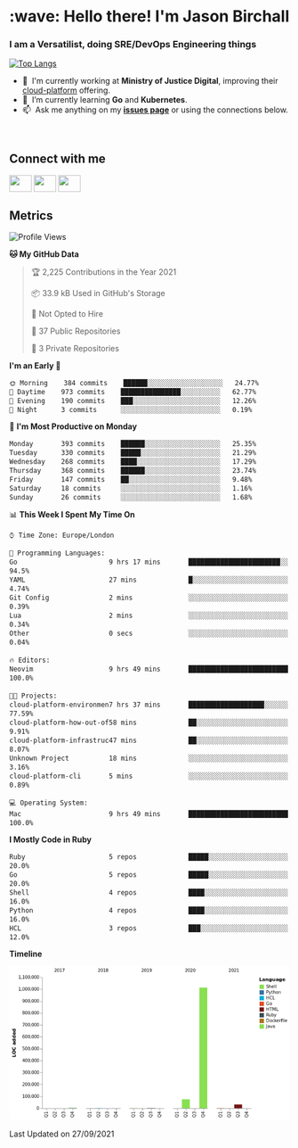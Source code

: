 <h1 align="left" id="jason-title">:wave: Hello there! I'm Jason Birchall</h1>
<h3 align="left">I am a Versatilist, doing SRE/DevOps Engineering things</h3>

[![Top Langs](https://github-readme-stats.vercel.app/api?username=jasonBirchall&show_icons=true&count_private=true&include_all_commits=true&theme=gruvbox)](https://github.com/anuraghazra/github-readme-stats)

- :office: &nbsp;I'm currently working at **Ministry of Justice Digital**, improving their [cloud-platform](https://github.com/ministryofjustice/cloud-platform) offering.
- :seedling: &nbsp;I’m currently learning **Go** and **Kubernetes**.
- :mailbox: &nbsp;Ask me anything on my **[issues page]** or using the connections below.


<br>

<h2>Connect with me</h2>
<p>
<a href="https://twitter.com/jsonBirchall" target="blank"><img align="center" src="https://cdn.jsdelivr.net/npm/simple-icons@3.0.1/icons/twitter.svg" alt="" height="30" width="40" /></a>
<a href="https://keybase.io/json0" target="blank"><img align="center" src="https://cdn.jsdelivr.net/npm/simple-icons@3.0.1/icons/keybase.svg" alt="" height="30" width="40" /></a>
<a href="https://www.reddit.com/user/kakorate" target="blank"><img align="center" src="https://cdn.jsdelivr.net/npm/simple-icons@3.0.1/icons/reddit.svg" alt="" height="30" width="40" /></a>
</p>

<h2>Metrics</h2>

<!--START_SECTION:waka-->
![Profile Views](http://img.shields.io/badge/Profile%20Views-0-blue)

**🐱 My GitHub Data** 

> 🏆 2,225 Contributions in the Year 2021
 > 
> 📦 33.9 kB Used in GitHub's Storage 
 > 
> 🚫 Not Opted to Hire
 > 
> 📜 37 Public Repositories 
 > 
> 🔑 3 Private Repositories  
 > 
**I'm an Early 🐤** 

```text
🌞 Morning    384 commits    ██████░░░░░░░░░░░░░░░░░░░   24.77% 
🌆 Daytime    973 commits    ███████████████░░░░░░░░░░   62.77% 
🌃 Evening    190 commits    ███░░░░░░░░░░░░░░░░░░░░░░   12.26% 
🌙 Night      3 commits      ░░░░░░░░░░░░░░░░░░░░░░░░░   0.19%

```
📅 **I'm Most Productive on Monday** 

```text
Monday       393 commits    ██████░░░░░░░░░░░░░░░░░░░   25.35% 
Tuesday      330 commits    █████░░░░░░░░░░░░░░░░░░░░   21.29% 
Wednesday    268 commits    ████░░░░░░░░░░░░░░░░░░░░░   17.29% 
Thursday     368 commits    ██████░░░░░░░░░░░░░░░░░░░   23.74% 
Friday       147 commits    ██░░░░░░░░░░░░░░░░░░░░░░░   9.48% 
Saturday     18 commits     ░░░░░░░░░░░░░░░░░░░░░░░░░   1.16% 
Sunday       26 commits     ░░░░░░░░░░░░░░░░░░░░░░░░░   1.68%

```


📊 **This Week I Spent My Time On** 

```text
⌚︎ Time Zone: Europe/London

💬 Programming Languages: 
Go                       9 hrs 17 mins       ███████████████████████░░   94.5% 
YAML                     27 mins             █░░░░░░░░░░░░░░░░░░░░░░░░   4.74% 
Git Config               2 mins              ░░░░░░░░░░░░░░░░░░░░░░░░░   0.39% 
Lua                      2 mins              ░░░░░░░░░░░░░░░░░░░░░░░░░   0.34% 
Other                    0 secs              ░░░░░░░░░░░░░░░░░░░░░░░░░   0.04%

🔥 Editors: 
Neovim                   9 hrs 49 mins       █████████████████████████   100.0%

🐱‍💻 Projects: 
cloud-platform-environmen7 hrs 37 mins       ███████████████████░░░░░░   77.59% 
cloud-platform-how-out-of58 mins             ██░░░░░░░░░░░░░░░░░░░░░░░   9.91% 
cloud-platform-infrastruc47 mins             ██░░░░░░░░░░░░░░░░░░░░░░░   8.07% 
Unknown Project          18 mins             ░░░░░░░░░░░░░░░░░░░░░░░░░   3.16% 
cloud-platform-cli       5 mins              ░░░░░░░░░░░░░░░░░░░░░░░░░   0.89%

💻 Operating System: 
Mac                      9 hrs 49 mins       █████████████████████████   100.0%

```

**I Mostly Code in Ruby** 

```text
Ruby                     5 repos             █████░░░░░░░░░░░░░░░░░░░░   20.0% 
Go                       5 repos             █████░░░░░░░░░░░░░░░░░░░░   20.0% 
Shell                    4 repos             ████░░░░░░░░░░░░░░░░░░░░░   16.0% 
Python                   4 repos             ████░░░░░░░░░░░░░░░░░░░░░   16.0% 
HCL                      3 repos             ███░░░░░░░░░░░░░░░░░░░░░░   12.0%

```


**Timeline**

![Chart not found](https://raw.githubusercontent.com/jasonBirchall/jasonBirchall/main/charts/bar_graph.png) 


 Last Updated on 27/09/2021
<!--END_SECTION:waka-->

<!-- links -->

[issues page]: https://github.com/jasonBirchall/jasonBirchall/issues "jasonBirchall/issues"
